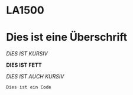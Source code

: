 # LA1500

# Dies ist eine Überschrift

*DIES IST KURSIV*

**DIES IST FETT**

_DIES IST AUCH KURSIV_

```Dies ist ein Code```
